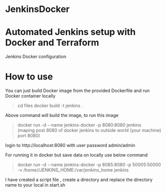 # JenkinsDocker

# Automated Jenkins setup with Docker and Terraform

Jenkins Docker configuration

# How to use

You can just build Docker image from the provided Dockerfile and run Docker container locally

>cd files
>docker build -t jenkins .

Above command will build the image, to run this image

>docker run -d --name jenkins-docker -p 8080:8080 jenkins  
(maping post 8080 of docker jenkins to outside world (your machine) port 8080)

login to http://localhost:8080 with user password admin/admin

For running it in docker but save data on locally use below command

>docker run -d --name jenkins-docker -p 8085:8080 -p 50005:50000 -v /home/<you local directory>/JENKINS_HOME:/var/jenkins_home jenkins


I have created a script file , create a directory and replace the directory name to your local in start.sh

